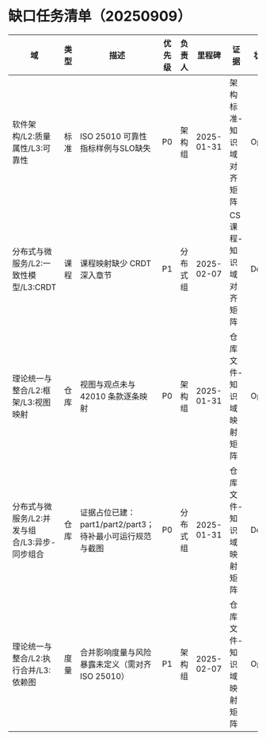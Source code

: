 ﻿# 缺口任务清单（20250909）

| 域 | 类型 | 描述 | 优先级 | 负责人 | 里程碑 | 证据 | 状态 |
|---|---|---|---|---|---|---|---|
| 软件架构/L2:质量属性/L3:可靠性 | 标准 | ISO 25010 可靠性指标样例与SLO缺失 | P0 | 架构组 | 2025-01-31 | 架构标准-知识域对齐矩阵 | Open |
| 分布式与微服务/L2:一致性模型/L3:CRDT | 课程 | 课程映射缺少 CRDT 深入章节 | P1 | 分布式组 | 2025-02-07 | CS 课程-知识域对齐矩阵 | Doing |
| 理论统一与整合/L2:框架/L3:视图映射 | 仓库 | 视图与观点未与 42010 条款逐条映射 | P0 | 架构组 | 2025-01-31 | 仓库文件-知识域映射矩阵 | Open |
| 分布式与微服务/L2:并发与组合/L3:异步-同步组合 | 仓库 | 证据占位已建：part1/part2/part3；待补最小可运行规范与截图 | P0 | 分布式组 | 2025-01-31 | 仓库文件-知识域映射矩阵 | Doing |
| 理论统一与整合/L2:执行合并/L3:依赖图 | 度量 | 合并影响度量与风险暴露未定义（需对齐ISO 25010） | P1 | 架构组 | 2025-02-07 | 仓库文件-知识域映射矩阵 | Open |
